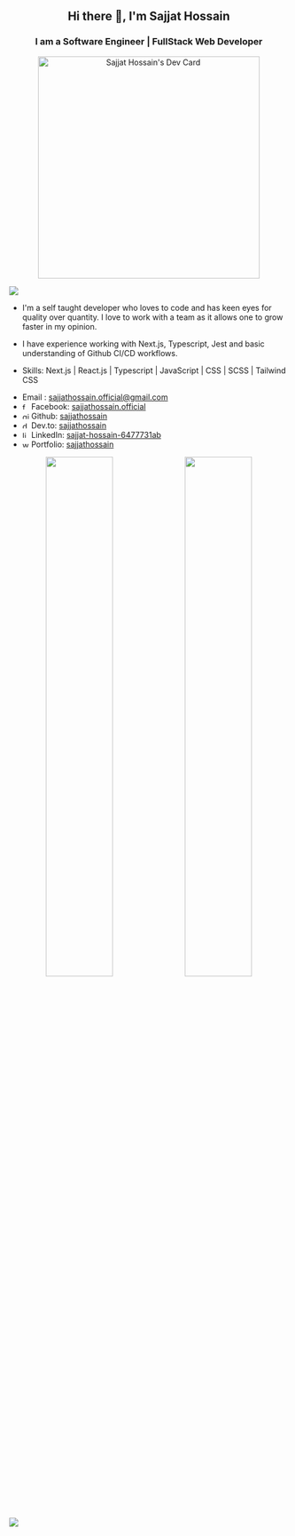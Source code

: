 <h2 align="center"> Hi there 👋, I'm Sajjat Hossain </h2>
<h3 align="center"> I am a Software Engineer | FullStack Web Developer </h3>

<div align="center">
 <a href="https://app.daily.dev/SajjatHossain">
  <img src="https://api.daily.dev/devcards/46694225e07d4e6ab2a89ebeb16cdb3c.png?r=x1a" width="400" alt="Sajjat Hossain's Dev Card"/>
 </a>
</div>

![](https://komarev.com/ghpvc/?username=sajjathossain&label=PROFILE+VIEWS&color=blue) 

- I'm a self taught developer who loves to code and has keen eyes for quality over quantity. I love to work with a team as it allows one to grow faster in my opinion. 
- I have experience working with Next.js, Typescript, Jest and basic understanding of Github CI/CD workflows. 

- Skills: Next.js | React.js | Typescript | JavaScript | CSS | SCSS | Tailwind CSS

<!-- contacts -->
- Email : sajjathossain.official@gmail.com 
- <img src='https://cdn.jsdelivr.net/npm/simple-icons@3.0.1/icons/facebook.svg' alt='facebook' height='12'> Facebook: <a href="https://facebook.com/sajjathossain.official" target="_blank">sajjathossain.official</a>
- <img src='https://cdn.jsdelivr.net/npm/simple-icons@3.0.1/icons/github.svg' alt='github' height='12'> Github: <a href="https://github.com/sajjathossain" target="_blank">sajjathossain</a>
- <img src='https://cdn.jsdelivr.net/npm/simple-icons@3.0.1/icons/dev-dot-to.svg' alt='dev' height='12'> Dev.to: <a href="https://dev.to/sajjathossain" target="_blank">sajjathossain</a>
- <img src='https://cdn.jsdelivr.net/npm/simple-icons@3.0.1/icons/linkedin.svg' alt='linkedin' height='12'> LinkedIn: <a href="https://www.linkedin.com/in/sajjat-hossain-6477731ab" target="_blank">sajjat-hossain-6477731ab</a>
- <img src='https://cdn.jsdelivr.net/npm/simple-icons@3.0.1/icons/icloud.svg' alt='website' height='12'> Portfolio: <a href="https://sajjat-hossain.netlify.app" target="_blank">sajjathossain</a>


<!-- contacts -->
<div align="center" width="100%">

 <!-- ![GitHub stats](https://github-readme-stats.vercel.app/api?username=sajjathossain&show_icons=true) -->  
 <img src="https://github-readme-stats.vercel.app/api?username=sajjathossain&show_icons=true" float="left" width="49%"/>

 <!-- ![GitHub streak stats](https://github-readme-streak-stats.herokuapp.com/?user=sajjathossain)  -->
 <img src="https://github-readme-streak-stats.herokuapp.com/?user=sajjathossain" float="right"  width="49%"/>

</div>
 
 <img src="https://github-readme-stats.vercel.app/api/top-langs/?username=sajjathossain"/>

